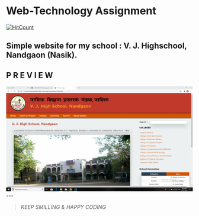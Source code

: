 # Web-Technology Assignment

[![HitCount](http://hits.dwyl.com/prtk5436/WTAss1.svg)](http://hits.dwyl.com/prtk5436/WTAss1)
## Simple website for my school : V. J. Highschool, Nandgaon (Nasik).
## ****P R E V I E W****

<img src ="priview.png">
---

> _KEEP SMILLING & HAPPY CODING_
